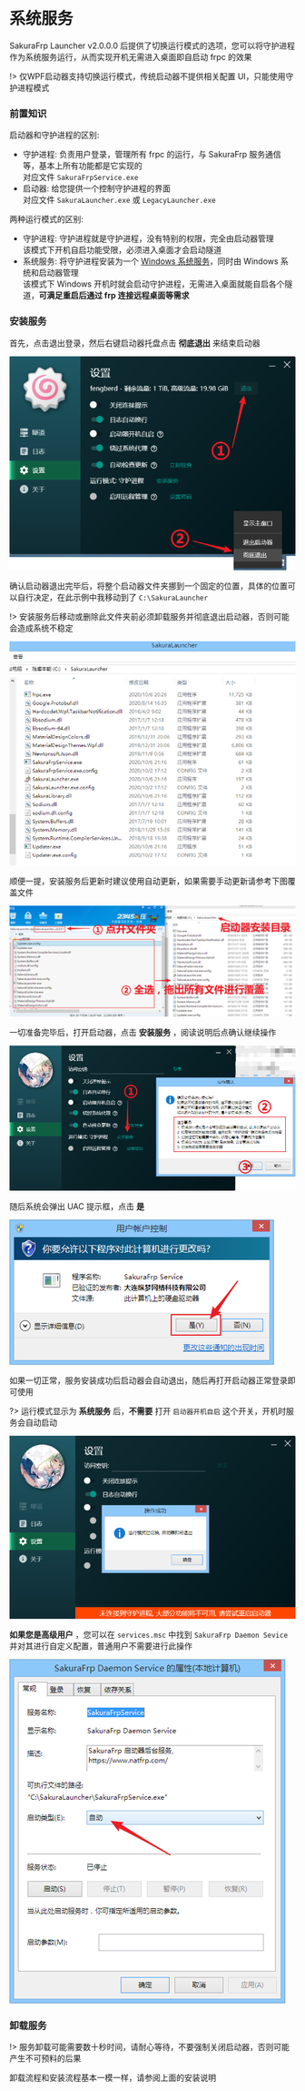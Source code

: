 # 系统服务

SakuraFrp Launcher v2.0.0.0 后提供了切换运行模式的选项，您可以将守护进程作为系统服务运行，从而实现开机无需进入桌面即自启动 frpc 的效果

!> 仅WPF启动器支持切换运行模式，传统启动器不提供相关配置 UI，只能使用守护进程模式

### 前置知识

启动器和守护进程的区别:

 - 守护进程: 负责用户登录，管理所有 frpc 的运行，与 SakuraFrp 服务通信等，基本上所有功能都是它实现的  
   对应文件 `SakuraFrpService.exe`
 - 启动器: 给您提供一个控制守护进程的界面  
   对应文件 `SakuraLauncher.exe` 或 `LegacyLauncher.exe`

两种运行模式的区别:

 - 守护进程: 守护进程就是守护进程，没有特别的权限，完全由启动器管理  
   该模式下开机自启功能受限，必须进入桌面才会启动隧道
 - 系统服务: 将守护进程安装为一个 [Windows 系统服务](https://baike.baidu.com/item/%E7%B3%BB%E7%BB%9F%E6%9C%8D%E5%8A%A1)，同时由 Windows 系统和启动器管理  
   该模式下 Windows 开机时就会启动守护进程，无需进入桌面就能自启各个隧道，__可满足重启后通过 frp 连接远程桌面等需求__

### 安装服务

首先，点击退出登录，然后右键启动器托盘点击 __彻底退出__ 来结束启动器

![](_images/service-0.png)

确认启动器退出完毕后，将整个启动器文件夹挪到一个固定的位置，具体的位置可以自行决定，在此示例中我移动到了 `C:\SakuraLauncher`

!> 安装服务后移动或删除此文件夹前必须卸载服务并彻底退出启动器，否则可能会造成系统不稳定

![](_images/service-1.png)

顺便一提，安装服务后更新时建议使用自动更新，如果需要手动更新请参考下图覆盖文件

![](_images/service-2.png)

一切准备完毕后，打开启动器，点击 __安装服务__ ，阅读说明后点确认继续操作

![](_images/service-3.png)

随后系统会弹出 UAC 提示框，点击 __是__

![](_images/service-4.png)

如果一切正常，服务安装成功后启动器会自动退出，随后再打开启动器正常登录即可使用

?> 运行模式显示为 __系统服务__ 后，__不需要__ 打开 `启动器开机自启` 这个开关，开机时服务会自动启动

![](_images/service-5.png)

__如果您是高级用户__ ，您可以在 `services.msc` 中找到 `SakuraFrp Daemon Sevice` 并对其进行自定义配置，普通用户不需要进行此操作

![](_images/service-6.png)

### 卸载服务

!> 服务卸载可能需要数十秒时间，请耐心等待，不要强制关闭启动器，否则可能产生不可预料的后果

卸载流程和安装流程基本一模一样，请参阅上面的安装说明
